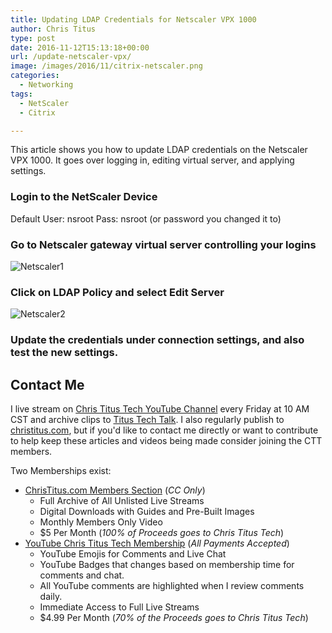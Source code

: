 ```yaml
---
title: Updating LDAP Credentials for Netscaler VPX 1000
author: Chris Titus
type: post
date: 2016-11-12T15:13:18+00:00
url: /update-netscaler-vpx/
image: /images/2016/11/citrix-netscaler.png
categories:
  - Networking
tags:
  - NetScaler
  - Citrix

---
```

This article shows you how to update LDAP credentials on the Netscaler VPX 1000. It goes over logging in, editing virtual server, and applying settings.<!--more-->

### Login to the NetScaler Device

Default User: nsroot Pass: nsroot (or password you changed it to)

### Go to Netscaler gateway virtual server controlling your logins

![Netscaler1](/images/2016/11/netscaler1.png)

### Click on LDAP Policy and select Edit Server

![Netscaler2](/images/2016/11/netscaler2.png)

### Update the credentials under connection settings, and also test the new settings.

## Contact Me

I live stream on [Chris Titus Tech YouTube Channel][1] every Friday at 10 AM CST and archive clips to [Titus Tech Talk][2]. I also regularly publish to [christitus.com][3], but if you'd like to contact me directly or want to contribute to help keep these articles and videos being made consider joining the CTT members. 

Two Memberships exist:
- [ChrisTitus.com Members Section][4] (_CC Only_)
  - Full Archive of All Unlisted Live Streams
  - Digital Downloads with Guides and Pre-Built Images
  - Monthly Members Only Video
  - $5 Per Month (_100% of Proceeds goes to Chris Titus Tech_)
- [YouTube Chris Titus Tech Membership][5] (_All Payments Accepted_)
  - YouTube Emojis for Comments and Live Chat
  - YouTube Badges that changes based on membership time for comments and chat.
  - All YouTube comments are highlighted when I review comments daily. 
  - Immediate Access to Full Live Streams
  - $4.99 Per Month (_70% of the Proceeds goes to Chris Titus Tech_)

 [1]: https://www.youtube.com/c/ChrisTitusTech
 [2]: https://www.youtube.com/c/ChrisTitusTechStreams
 [3]: https://christitus.com/
 [4]: https://portal.christitus.com
 [5]: https://links.christitus.com/join